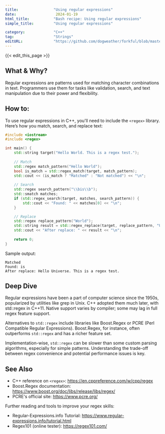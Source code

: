 ```yaml
---
title:                "Using regular expressions"
date:                  2024-01-19
html_title:           "Bash recipe: Using regular expressions"
simple_title:         "Using regular expressions"

category:             "C++"
tag:                  "Strings"
editURL:              "https://github.com/dogweather/forkful/blob/master/content/en/cpp/using-regular-expressions.md"
---
```


{{< edit_this_page >}}

## What & Why?

Regular expressions are patterns used for matching character combinations in text. Programmers use them for tasks like validation, search, and text manipulation due to their power and flexibility.

## How to:

To use regular expressions in C++, you'll need to include the `<regex>` library. Here’s how you match, search, and replace text:

```cpp
#include <iostream>
#include <regex>

int main() {
    std::string target("Hello World. This is a regex test.");
    
    // Match
    std::regex match_pattern("Hello World");
    bool is_match = std::regex_match(target, match_pattern);
    std::cout << (is_match ? "Matched" : "Not matched") << "\n";
    
    // Search
    std::regex search_pattern("\\bis\\b");
    std::smatch matches;
    if (std::regex_search(target, matches, search_pattern)) {
        std::cout << "Found: " << matches[0] << "\n";
    }

    // Replace
    std::regex replace_pattern("World");
    std::string result = std::regex_replace(target, replace_pattern, "Universe");
    std::cout << "After replace: " << result << "\n";
    
    return 0;
}
```

Sample output:

```
Matched
Found: is
After replace: Hello Universe. This is a regex test.
```

## Deep Dive

Regular expressions have been a part of computer science since the 1950s, popularized by utilities like grep in Unix. C++ adopted them much later, with std::regex in C++11. Native support varies by compiler; some may lag in full regex feature support.

Alternatives to `std::regex` include libraries like Boost.Regex or PCRE (Perl Compatible Regular Expressions). Boost.Regex, for instance, often outperforms `std::regex` and has a richer feature set.

Implementation-wise, `std::regex` can be slower than some custom parsing algorithms, especially for simple patterns. Understanding the trade-off between regex convenience and potential performance issues is key.

## See Also

- C++ reference on `<regex>`: https://en.cppreference.com/w/cpp/regex
- Boost.Regex documentation: https://www.boost.org/doc/libs/release/libs/regex/
- PCRE's official site: https://www.pcre.org/

Further reading and tools to improve your regex skills:

- Regular-Expressions.info Tutorial: https://www.regular-expressions.info/tutorial.html
- Regex101 (online tester): https://regex101.com/
